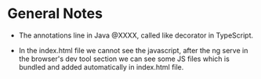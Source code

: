 # General Notes

- The annotations line in Java @XXXX, called like decorator in TypeScript.

- In the index.html file we cannot see the javascript, after the ng serve in the browser's dev tool section we can see some JS files which is bundled and added automatically in index.html file.